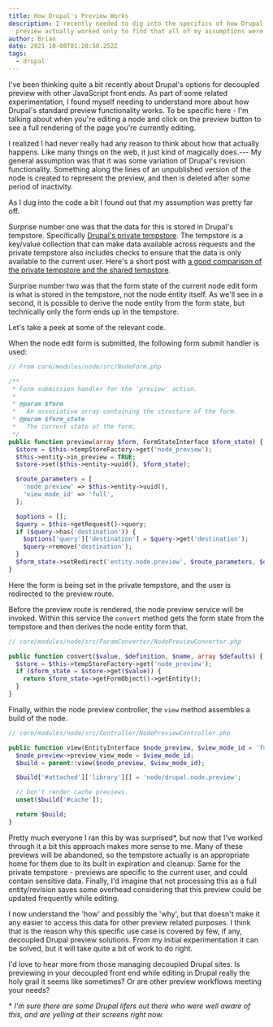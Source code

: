 ```yaml
---
title: How Drupal's Preview Works
description: I recently needed to dig into the specifics of how Drupal's node
  preview actually worked only to find that all of my assumptions were wrong.
author: Brian
date: 2021-10-08T01:28:50.252Z
tags:
  - drupal
---
```

I've been thinking quite a bit recently about Drupal's options for decoupled preview with other JavaScript front ends. As part of some related experimentation, I found myself needing to understand more about how Drupal's standard preview functionality works. To be specific here - I'm talking about when you're editing a node and click on the preview button to see a full rendering of the page you're currently editing.

I realized I had never really had any reason to think about how that actually happens. Like many things on the web, it just kind of magically does.--- My general assumption was that it was some variation of Drupal's revision functionality. Something along the lines of an unpublished version of the node is created to represent the preview, and then is deleted after some period of inactivity.

As I dug into the code a bit I found out that my assumption was pretty far off.

Surprise number one was that the data for this is stored in Drupal's tempstore. Specifically [Drupal's private tempstore](cms/til/how-drupals-preview-works). The tempstore is a key/value collection that can make data available across requests and the private tempstore also includes checks to ensure that the data is only available to the current user. Here's a short post with [a good comparison of the private tempstore and the shared tempstore](https://alexrayu.com/snippets/drupal-8-tempstore).

Surprise number two was that the form state of the current node edit form is what is stored in the tempstore, not the node entity itself. As we'll see in a second, it is possible to derive the node entity from the form state, but technically only the form ends up in the tempstore.

Let's take a peek at some of the relevant code.

When the node edit form is submitted, the following form submit handler is used:

```php
// From core/modules/node/src/NodeForm.php

/**
 * Form submission handler for the 'preview' action.
 *
 * @param $form
 *   An associative array containing the structure of the form.
 * @param $form_state
 *   The current state of the form.
 */
public function preview(array $form, FormStateInterface $form_state) {
  $store = $this->tempStoreFactory->get('node_preview');
  $this->entity->in_preview = TRUE;
  $store->set($this->entity->uuid(), $form_state);

  $route_parameters = [
    'node_preview' => $this->entity->uuid(),
    'view_mode_id' => 'full',
  ];

  $options = [];
  $query = $this->getRequest()->query;
  if ($query->has('destination')) {
    $options['query']['destination'] = $query->get('destination');
    $query->remove('destination');
  }
  $form_state->setRedirect('entity.node.preview', $route_parameters, $options);
}
```

Here the form is being set in the private tempstore, and the user is redirected to the preview route.

Before the preview route is rendered, the node preview service will be invoked. Within this service the `convert` method gets the form state from the tempstore and then derives the node entity form that.

```php
// core/modules/node/src/ParamConverter/NodePreviewConverter.php

public function convert($value, $definition, $name, array $defaults) {
  $store = $this->tempStoreFactory->get('node_preview');
  if ($form_state = $store->get($value)) {
    return $form_state->getFormObject()->getEntity();
  }
}
```

Finally, within the node preview controller, the `view` method assembles a build of the node.

```php
// core/modules/node/src/Controller/NodePreviewController.php

public function view(EntityInterface $node_preview, $view_mode_id = 'full', $langcode = NULL) {
  $node_preview->preview_view_mode = $view_mode_id;
  $build = parent::view($node_preview, $view_mode_id);

  $build['#attached']['library'][] = 'node/drupal.node.preview';

  // Don't render cache previews.
  unset($build['#cache']);

  return $build;
}
```

Pretty much everyone I ran this by was surprised*, but now that I've worked through it a bit this approach makes more sense to me. Many of these previews will be abandoned, so the tempstore actually is an appropriate home for them due to its built in expiration and cleanup. Same for the private tempstore - previews are specific to the current user, and could contain sensitive data. Finally, I'd imagine that not processing this as a full entity/revision saves some overhead considering that this preview could be updated frequently while editing.

I now understand the 'how' and possibly the 'why', but that doesn't make it any easier to access this data for other preview related purposes. I think that is the reason why this specific use case is covered by few, if any, decoupled Drupal preview solutions. From my initial experimentation it can be solved, but it will take quite a bit of work to do right.

I'd love to hear more from those managing decoupled Drupal sites. Is previewing in your decoupled front end while editing in Drupal really the holy grail it seems like sometimes? Or are other preview workflows meeting your needs?

\* *I'm sure there are some Drupal lifers out there who were well aware of this, and are yelling at their screens right now.*